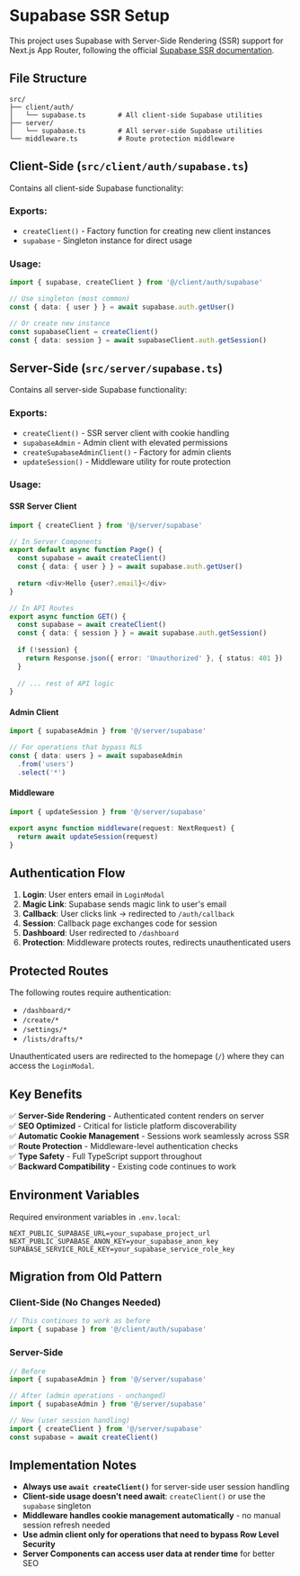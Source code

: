 # Supabase SSR Setup

This project uses Supabase with Server-Side Rendering (SSR) support for Next.js App Router, following the official [Supabase SSR documentation](https://supabase.com/docs/guides/auth/server-side/creating-a-client).

## File Structure

```
src/
├── client/auth/
│   └── supabase.ts        # All client-side Supabase utilities
├── server/
│   └── supabase.ts        # All server-side Supabase utilities
└── middleware.ts          # Route protection middleware
```

## Client-Side (`src/client/auth/supabase.ts`)

Contains all client-side Supabase functionality:

### Exports:
- `createClient()` - Factory function for creating new client instances
- `supabase` - Singleton instance for direct usage

### Usage:
```typescript
import { supabase, createClient } from '@/client/auth/supabase'

// Use singleton (most common)
const { data: { user } } = await supabase.auth.getUser()

// Or create new instance
const supabaseClient = createClient()
const { data: session } = await supabaseClient.auth.getSession()
```

## Server-Side (`src/server/supabase.ts`)

Contains all server-side Supabase functionality:

### Exports:
- `createClient()` - SSR server client with cookie handling
- `supabaseAdmin` - Admin client with elevated permissions  
- `createSupabaseAdminClient()` - Factory for admin clients
- `updateSession()` - Middleware utility for route protection

### Usage:

#### SSR Server Client
```typescript
import { createClient } from '@/server/supabase'

// In Server Components
export default async function Page() {
  const supabase = await createClient()
  const { data: { user } } = await supabase.auth.getUser()
  
  return <div>Hello {user?.email}</div>
}

// In API Routes
export async function GET() {
  const supabase = await createClient()
  const { data: { session } } = await supabase.auth.getSession()
  
  if (!session) {
    return Response.json({ error: 'Unauthorized' }, { status: 401 })
  }
  
  // ... rest of API logic
}
```

#### Admin Client
```typescript
import { supabaseAdmin } from '@/server/supabase'

// For operations that bypass RLS
const { data: users } = await supabaseAdmin
  .from('users')
  .select('*')
```

#### Middleware
```typescript
import { updateSession } from '@/server/supabase'

export async function middleware(request: NextRequest) {
  return await updateSession(request)
}
```

## Authentication Flow

1. **Login**: User enters email in `LoginModal`
2. **Magic Link**: Supabase sends magic link to user's email  
3. **Callback**: User clicks link → redirected to `/auth/callback`
4. **Session**: Callback page exchanges code for session
5. **Dashboard**: User redirected to `/dashboard`
6. **Protection**: Middleware protects routes, redirects unauthenticated users

## Protected Routes

The following routes require authentication:
- `/dashboard/*`
- `/create/*` 
- `/settings/*`
- `/lists/drafts/*`

Unauthenticated users are redirected to the homepage (`/`) where they can access the `LoginModal`.

## Key Benefits

✅ **Server-Side Rendering** - Authenticated content renders on server  
✅ **SEO Optimized** - Critical for listicle platform discoverability  
✅ **Automatic Cookie Management** - Sessions work seamlessly across SSR  
✅ **Route Protection** - Middleware-level authentication checks  
✅ **Type Safety** - Full TypeScript support throughout  
✅ **Backward Compatibility** - Existing code continues to work  

## Environment Variables

Required environment variables in `.env.local`:

```env
NEXT_PUBLIC_SUPABASE_URL=your_supabase_project_url
NEXT_PUBLIC_SUPABASE_ANON_KEY=your_supabase_anon_key
SUPABASE_SERVICE_ROLE_KEY=your_supabase_service_role_key
```

## Migration from Old Pattern

### Client-Side (No Changes Needed)
```typescript
// This continues to work as before
import { supabase } from '@/client/auth/supabase'
```

### Server-Side 
```typescript
// Before
import { supabaseAdmin } from '@/server/supabase'

// After (admin operations - unchanged)
import { supabaseAdmin } from '@/server/supabase'

// New (user session handling)
import { createClient } from '@/server/supabase'
const supabase = await createClient()
```

## Implementation Notes

- **Always use `await createClient()`** for server-side user session handling
- **Client-side usage doesn't need await**: `createClient()` or use the `supabase` singleton
- **Middleware handles cookie management automatically** - no manual session refresh needed
- **Use admin client only for operations that need to bypass Row Level Security**
- **Server Components can access user data at render time** for better SEO 